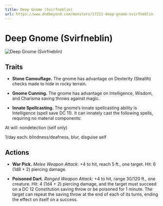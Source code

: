 ```yaml
---
title: Deep Gnome (Svirfneblin)
url: https://www.dndbeyond.com/monsters/17211-deep-gnome-svirfneblin
---
```


# Deep Gnome (Svirfneblin)

![Deep Gnome (Svirfneblin)](deep-gnome-svirfneblin.png)

## Traits

* **Stone Camouflage.** The gnome has advantage on Dexterity (Stealth) checks made to hide in rocky terrain.

* **Gnome Cunning.** The gnome has advantage on Intelligence, Wisdom, and Charisma saving throws against magic.

* **Innate Spellcasting.** The gnome’s innate spellcasting ability is Intelligence (spell save DC 11). It can innately cast the following spells, requiring no material components:

At will: nondetection (self only)

1/day each: blindness/deafness, blur, disguise self

## Actions

* **War Pick.** *Melee Weapon Attack:* +4 to hit, reach 5 ft., one target. Hit: 6 (1d8 + 2) piercing damage.

* **Poisoned Dart.** *Ranged Weapon Attack:* +4 to hit, range 30/120 ft., one creature. Hit: 4 (1d4 + 2) piercing damage, and the target must succeed on a DC 12 Constitution saving throw or be poisoned for 1 minute. The target can repeat the saving throw at the end of each of its turns, ending the effect on itself on a success.
